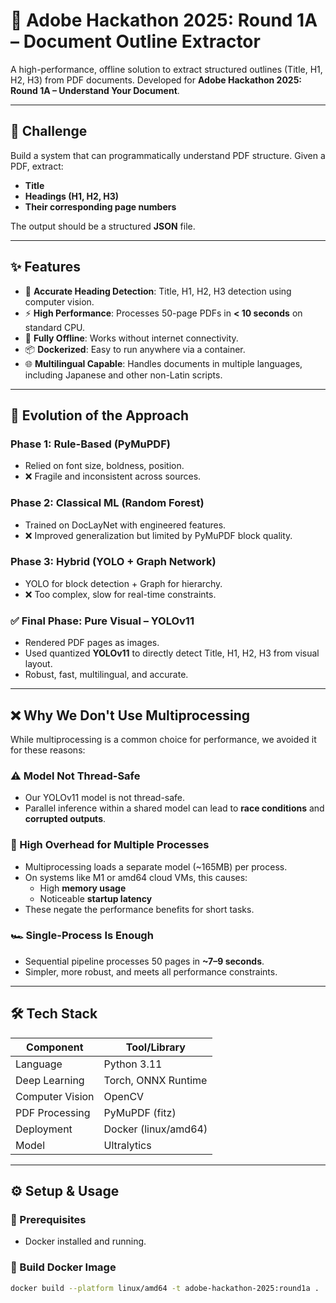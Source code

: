 # 🧾 Adobe Hackathon 2025: Round 1A – Document Outline Extractor

A high-performance, offline solution to extract structured outlines (Title, H1, H2, H3) from PDF documents. Developed for **Adobe Hackathon 2025: Round 1A – Understand Your Document**.

---

## 🚀 Challenge

Build a system that can programmatically understand PDF structure. Given a PDF, extract:

- **Title**
- **Headings (H1, H2, H3)**
- **Their corresponding page numbers**

The output should be a structured **JSON** file.

---

## ✨ Features

- 🎯 **Accurate Heading Detection**: Title, H1, H2, H3 detection using computer vision.
- ⚡ **High Performance**: Processes 50-page PDFs in **< 10 seconds** on standard CPU.
- 🛜 **Fully Offline**: Works without internet connectivity.
- 📦 **Dockerized**: Easy to run anywhere via a container.
- 🌐 **Multilingual Capable**: Handles documents in multiple languages, including Japanese and other non-Latin scripts.

---

## 🧠 Evolution of the Approach

### Phase 1: Rule-Based (PyMuPDF)
- Relied on font size, boldness, position.
- ❌ Fragile and inconsistent across sources.

### Phase 2: Classical ML (Random Forest)
- Trained on DocLayNet with engineered features.
- ❌ Improved generalization but limited by PyMuPDF block quality.

### Phase 3: Hybrid (YOLO + Graph Network)
- YOLO for block detection + Graph for hierarchy.
- ❌ Too complex, slow for real-time constraints.

### ✅ Final Phase: Pure Visual – YOLOv11
- Rendered PDF pages as images.
- Used quantized **YOLOv11** to directly detect Title, H1, H2, H3 from visual layout.
- Robust, fast, multilingual, and accurate.

---

## ❌ Why We Don't Use Multiprocessing

While multiprocessing is a common choice for performance, we avoided it for these reasons:

### ⚠️ Model Not Thread-Safe
- Our YOLOv11 model is not thread-safe.
- Parallel inference within a shared model can lead to **race conditions** and **corrupted outputs**.

### 🧠 High Overhead for Multiple Processes
- Multiprocessing loads a separate model (~165MB) per process.
- On systems like M1 or amd64 cloud VMs, this causes:
  - High **memory usage**
  - Noticeable **startup latency**
- These negate the performance benefits for short tasks.

### 🏎️ Single-Process Is Enough
- Sequential pipeline processes 50 pages in **~7–9 seconds**.
- Simpler, more robust, and meets all performance constraints.

---

## 🛠️ Tech Stack

| Component        | Tool/Library              |
|------------------|---------------------------|
| Language         | Python 3.11               |
| Deep Learning    | Torch, ONNX Runtime       |
| Computer Vision  | OpenCV                    |
| PDF Processing   | PyMuPDF (fitz)            |
| Deployment       | Docker (linux/amd64)      |
| Model            | Ultralytics               | 
---

## ⚙️ Setup & Usage

### 🧱 Prerequisites

- Docker installed and running.

### 🔨 Build Docker Image

```bash
docker build --platform linux/amd64 -t adobe-hackathon-2025:round1a .
